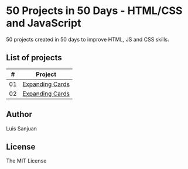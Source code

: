 # 50 Projects in 50 Days - HTML/CSS and JavaScript

50 projects created in 50 days to improve HTML, JS and CSS skills.

## List of projects

|  #  | Project                                                                                                                     |
| :-: | --------------------------------------------------------------------------------------------------------------------------- |
| 01  | [Expanding Cards](https://github.com/luiscode92/50projects50days/tree/master/expanding-cards)                             |
| 02  | [Expanding Cards](https://github.com/luiscode92/50projects50days/tree/master/progress-step)                             |

## Author 

Luis Sanjuan

## License

The MIT License

